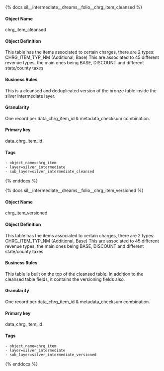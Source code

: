 {% docs sil__intermediate__dreams__folio__chrg_item_cleansed %}

#### Object Name
chrg_item_cleansed

#### Object Definition
This table has the items associated to certain charges, there are 2 types: CHRG_ITEM_TYP_NM (Additional, Base) This are associated to 45 different revenue types, the main ones being BASE, DISCOUNT and different state/county taxes

#### Business Rules
This is a cleansed and deduplicated version of the bronze table inside the silver intermediate layer.

#### Granularity
One record per data_chrg_item_id & metadata_checksum combination.

#### Primary key
data_chrg_item_id

#### Tags
    - object_name=chrg_item
    - layer=silver_intermediate
    - sub_layer=silver_intermediate_cleansed

{% enddocs %}

{% docs sil__intermediate__dreams__folio__chrg_item_versioned %}

#### Object Name
chrg_item_versioned

#### Object Definition
This table has the items associated to certain charges, there are 2 types: CHRG_ITEM_TYP_NM (Additional, Base) This are associated to 45 different revenue types, the main ones being BASE, DISCOUNT and different state/county taxes

#### Business Rules
This table is built on the top of the cleansed table. In addition to the cleansed table fields, it contains the versioning fields also.

#### Granularity
One record per data_chrg_item_id & metadata_checksum combination.

#### Primary key
data_chrg_item_id

#### Tags
    - object_name=chrg_item
    - layer=silver_intermediate
    - sub_layer=silver_intermediate_versioned

{% enddocs %}